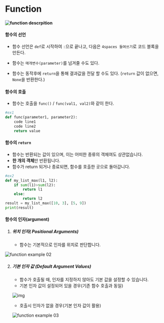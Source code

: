# Function

#### ![function descrpition](https://user-images.githubusercontent.com/18046097/61181742-2984fd80-a665-11e9-9d5c-c90e8c64953e.png)

#### 함수의 선언

- 함수 선언은 `def`로 시작하여 `:`으로 끝나고, 다음은 `4spaces 들여쓰기`로 코드 블록을 만든다.

- 함수는 `매개변수(parameter)`를 넘겨줄 수도 있다.

- 함수는 동작후에 `return`을 통해 결과값을 전달 할 수도 있다. (`return` 값이 없으면, `None`을 반환한다.)

#### 함수의 호출

- 함수는 호출을 `func()` / `func(val1, val2)`와 같이 한다.

```python
#ex1
def func(parameter1, parameter2):
    code line1
    code line2
    return value
```

#### 함수의 `return`

- 함수는 반환되는 값이 있으며, 이는 어떠한 종류의 객체여도 상관없습니다.
- **한 개의 객체**만 반환됩니다.
- 함수가 return 되거나 종료되면, 함수를 호출한 곳으로 돌아갑니다.

```python
#ex2
def my_list_max(l1, l2):
    if sum(l1)>sum(l2):
        return l1
    else:
        return l2
result = my_list_max([10, 3], [5, 9])
print(result)
```

#### 함수의 인자(argument)

1. ##### 위치 인자( Positional Arguments)

   - 함수는 기본적으로 인자를 위치로 판단합니다.

![function example 02](https://user-images.githubusercontent.com/18046097/61181743-2a1d9400-a665-11e9-8df2-e4856caf16e4.png)

2. ##### 기본 인자 값 (Default Argument Values)

   - 함수가 호출될 때, 인자를 지정하지 않아도 기본 값을 설정할 수 있습니다.
   - 기본 인자 값이 설정되어 있을 경우(기존 함수 호출과 동일)

   ![img](https://user-images.githubusercontent.com/18046097/61181744-2a1d9400-a665-11e9-9095-6924ca11122e.png)

   - 호출시 인자가 없을 경우(기본 인자 값이 활용)

   ![function example 03](https://user-images.githubusercontent.com/18046097/61181745-2a1d9400-a665-11e9-95ef-e50e463e1583.png)